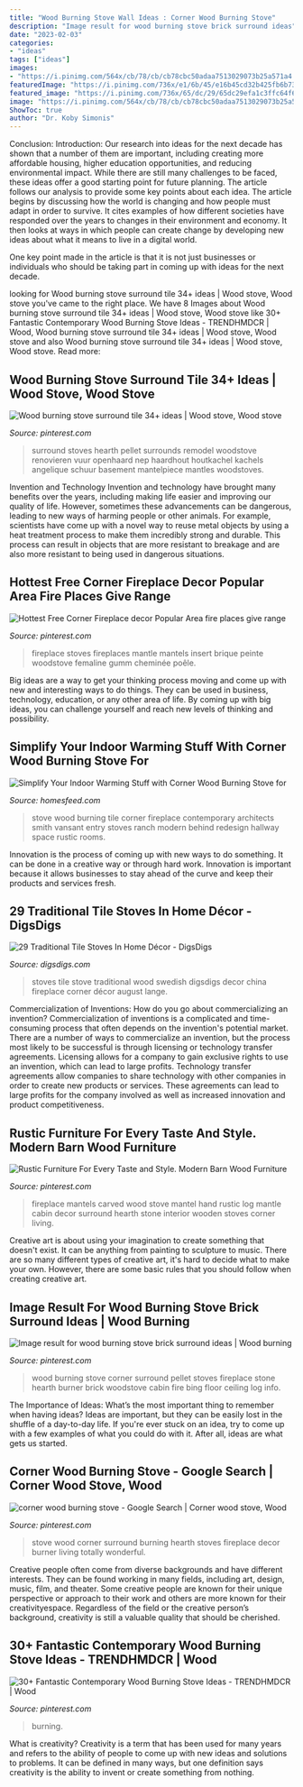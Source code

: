 ```yaml
---
title: "Wood Burning Stove Wall Ideas : Corner Wood Burning Stove"
description: "Image result for wood burning stove brick surround ideas"
date: "2023-02-03"
categories:
- "ideas"
tags: ["ideas"]
images:
- "https://i.pinimg.com/564x/cb/78/cb/cb78cbc50adaa7513029073b25a571a4.jpg"
featuredImage: "https://i.pinimg.com/736x/e1/6b/45/e16b45cd32b425fb6b73af4ae39fa673.jpg"
featured_image: "https://i.pinimg.com/736x/65/dc/29/65dc29efa1c3ffc64f629c3f79711c07.jpg"
image: "https://i.pinimg.com/564x/cb/78/cb/cb78cbc50adaa7513029073b25a571a4.jpg"
ShowToc: true
author: "Dr. Koby Simonis"
---
```



Conclusion:
Introduction: Our research into ideas for the next decade has shown that a number of them are important, including creating more affordable housing, higher education opportunities, and reducing environmental impact. While there are still many challenges to be faced, these ideas offer a good starting point for future planning. The article follows our analysis to provide some key points about each idea.
The article begins by discussing how the world is changing and how people must adapt in order to survive. It cites examples of how different societies have responded over the years to changes in their environment and economy. It then looks at ways in which people can create change by developing new ideas about what it means to live in a digital world.

One key point made in the article is that it is not just businesses or individuals who should be taking part in coming up with ideas for the next decade.

	

		
looking for Wood burning stove surround tile 34+ ideas | Wood stove, Wood stove you've came to the right place. We have 8 Images about Wood burning stove surround tile 34+ ideas | Wood stove, Wood stove like 30+ Fantastic Contemporary Wood Burning Stove Ideas - TRENDHMDCR | Wood, Wood burning stove surround tile 34+ ideas | Wood stove, Wood stove and also Wood burning stove surround tile 34+ ideas | Wood stove, Wood stove. Read more:
		
    
## Wood Burning Stove Surround Tile 34+ Ideas | Wood Stove, Wood Stove

<img loading=lazy src="https://i.pinimg.com/736x/96/4f/2e/964f2e227fd6faf8bc160590557d3a80.jpg" onerror="this.onerror=null;this.src='https://tse1.mm.bing.net/th?id=OIP.CowSyZu6XicqGZUlt6t11gAAAA&amp;pid=15.1';" alt="Wood burning stove surround tile 34+ ideas | Wood stove, Wood stove">

_Source: pinterest.com_

>surround stoves hearth pellet surrounds remodel woodstove renovieren vuur openhaard nep haardhout houtkachel kachels angelique schuur basement mantelpiece mantles woodstoves. 

	

Invention and Technology
Invention and technology have brought many benefits over the years, including making life easier and improving our quality of life. However, sometimes these advancements can be dangerous, leading to new ways of harming people or other animals. For example, scientists have come up with a novel way to reuse metal objects by using a heat treatment process to make them incredibly strong and durable. This process can result in objects that are more resistant to breakage and are also more resistant to being used in dangerous situations.

    
## Hottest Free Corner Fireplace Decor Popular Area Fire Places Give Range

<img loading=lazy src="https://i.pinimg.com/564x/cb/78/cb/cb78cbc50adaa7513029073b25a571a4.jpg" onerror="this.onerror=null;this.src='https://tse2.mm.bing.net/th?id=OIP.ikkF9YN37orPMIyKPAknewHaJ4&amp;pid=15.1';" alt="Hottest Free Corner Fireplace decor Popular Area fire places give range">

_Source: pinterest.com_

>fireplace stoves fireplaces mantle mantels insert brique peinte woodstove femaline gumm cheminée poêle. 

	

Big ideas are a way to get your thinking process moving and come up with new and interesting ways to do things. They can be used in business, technology, education, or any other area of life. By coming up with big ideas, you can challenge yourself and reach new levels of thinking and possibility.

    
## Simplify Your Indoor Warming Stuff With Corner Wood Burning Stove For

<img loading=lazy src="https://homesfeed.com/wp-content/uploads/2015/08/stunning-and-luxurious-corner-wood-burning-stove-design-in-hallway-with-storage-and-runner-rug-with-brown-wall-accent-and-bulb-pendants.jpg" onerror="this.onerror=null;this.src='https://tse2.mm.bing.net/th?id=OIP.65uc2R1RLNzny1GZ7UbKqAHaLa&amp;pid=15.1';" alt="Simplify Your Indoor Warming Stuff with Corner Wood Burning Stove for">

_Source: homesfeed.com_

>stove wood burning tile corner fireplace contemporary architects smith vansant entry stoves ranch modern behind redesign hallway space rustic rooms. 

	

Innovation is the process of coming up with new ways to do something. It can be done in a creative way or through hard work. Innovation is important because it allows businesses to stay ahead of the curve and keep their products and services fresh.

    
## 29 Traditional Tile Stoves In Home Décor - DigsDigs

<img loading=lazy src="https://www.digsdigs.com/photos/traditional-tile-stoves-in-home-decor-ideas-30-554x830.jpg" onerror="this.onerror=null;this.src='https://tse1.mm.bing.net/th?id=OIP.c-PPBE9pChZSYgEsEiGXbgHaLG&amp;pid=15.1';" alt="29 Traditional Tile Stoves In Home Décor - DigsDigs">

_Source: digsdigs.com_

>stoves tile stove traditional wood swedish digsdigs decor china fireplace corner décor august lange. 

	

Commercialization of Inventions: How do you go about commercializing an invention?
Commercialization of inventions is a complicated and time-consuming process that often depends on the invention's potential market. There are a number of ways to commercialize an invention, but the process most likely to be successful is through licensing or technology transfer agreements. Licensing allows for a company to gain exclusive rights to use an invention, which can lead to large profits. Technology transfer agreements allow companies to share technology with other companies in order to create new products or services. These agreements can lead to large profits for the company involved as well as increased innovation and product competitiveness.

    
## Rustic Furniture For Every Taste And Style. Modern Barn Wood Furniture

<img loading=lazy src="https://i.pinimg.com/736x/95/56/34/955634ed60a71f41ac469567a4c20602.jpg" onerror="this.onerror=null;this.src='https://tse4.mm.bing.net/th?id=OIP.aZS1dgWCn48jQdsuEtwQVQHaHv&amp;pid=15.1';" alt="Rustic Furniture For Every Taste and Style. Modern Barn Wood Furniture">

_Source: pinterest.com_

>fireplace mantels carved wood stove mantel hand rustic log mantle cabin decor surround hearth stone interior wooden stoves corner living. 

	

Creative art is about using your imagination to create something that doesn't exist. It can be anything from painting to sculpture to music. There are so many different types of creative art, it's hard to decide what to make your own. However, there are some basic rules that you should follow when creating creative art.

    
## Image Result For Wood Burning Stove Brick Surround Ideas | Wood Burning

<img loading=lazy src="https://i.pinimg.com/736x/9d/52/ff/9d52fff18a5719c11ebc51a54ddab922--wood-burning-stoves-bricks.jpg" onerror="this.onerror=null;this.src='https://tse3.mm.bing.net/th?id=OIP.dYULNxpsYTX0SVNgBlLOFAHaL5&amp;pid=15.1';" alt="Image result for wood burning stove brick surround ideas | Wood burning">

_Source: pinterest.com_

>wood burning stove corner surround pellet stoves fireplace stone hearth burner brick woodstove cabin fire bing floor ceiling log info. 

	

The Importance of Ideas: What’s the most important thing to remember when having ideas?
Ideas are important, but they can be easily lost in the shuffle of a day-to-day life. If you're ever stuck on an idea, try to come up with a few examples of what you could do with it. After all, ideas are what gets us started.

    
## Corner Wood Burning Stove - Google Search | Corner Wood Stove, Wood

<img loading=lazy src="https://i.pinimg.com/736x/65/dc/29/65dc29efa1c3ffc64f629c3f79711c07.jpg" onerror="this.onerror=null;this.src='https://tse3.mm.bing.net/th?id=OIP.zol76nuBq4CObHLpsEIDtQHaJ3&amp;pid=15.1';" alt="corner wood burning stove - Google Search | Corner wood stove, Wood">

_Source: pinterest.com_

>stove wood corner surround burning hearth stoves fireplace decor burner living totally wonderful. 

	

Creative people often come from diverse backgrounds and have different interests. They can be found working in many fields, including art, design, music, film, and theater. Some creative people are known for their unique perspective or approach to their work and others are more known for their creativityespace. Regardless of the field or the creative person’s background, creativity is still a valuable quality that should be cherished.

    
## 30+ Fantastic Contemporary Wood Burning Stove Ideas - TRENDHMDCR | Wood

<img loading=lazy src="https://i.pinimg.com/736x/e1/6b/45/e16b45cd32b425fb6b73af4ae39fa673.jpg" onerror="this.onerror=null;this.src='https://tse4.mm.bing.net/th?id=OIP.UliCfvZBZVlAoaxqAOcfuAHaJ4&amp;pid=15.1';" alt="30+ Fantastic Contemporary Wood Burning Stove Ideas - TRENDHMDCR | Wood">

_Source: pinterest.com_

>burning. 

	

What is creativity?
Creativity is a term that has been used for many years and refers to the ability of people to come up with new ideas and solutions to problems. It can be defined in many ways, but one definition says creativity is the ability to invent or create something from nothing.

